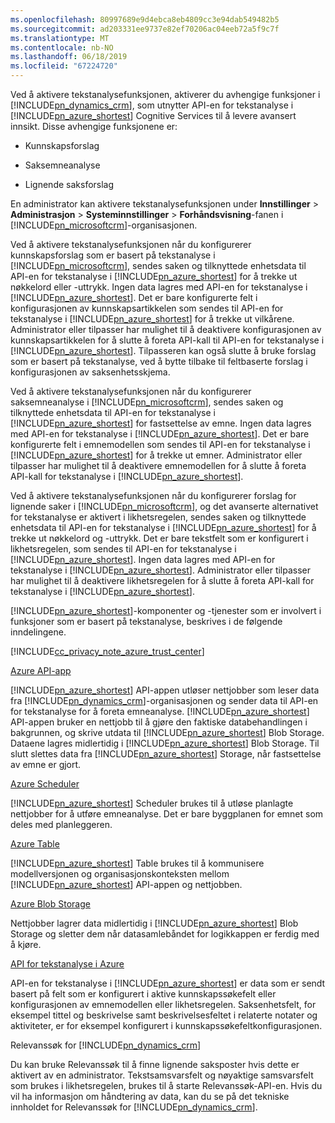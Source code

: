```yaml
---
ms.openlocfilehash: 80997689e9d4ebca8eb4809cc3e94dab549482b5
ms.sourcegitcommit: ad203331ee9737e82ef70206ac04eeb72a5f9c7f
ms.translationtype: MT
ms.contentlocale: nb-NO
ms.lasthandoff: 06/18/2019
ms.locfileid: "67224720"
---
```

Ved å aktivere tekstanalysefunksjonen, aktiverer du avhengige funksjoner i [!INCLUDE[pn_dynamics_crm](pn-dynamics-crm.md)], som utnytter API-en for tekstanalyse i [!INCLUDE[pn_azure_shortest](pn-azure-shortest.md)] Cognitive Services til å levere avansert innsikt. Disse avhengige funksjonene er:  
  
-   Kunnskapsforslag  
  
-   Saksemneanalyse  
  
-   Lignende saksforslag  
  
 En administrator kan aktivere tekstanalysefunksjonen under **Innstillinger** > **Administrasjon** > **Systeminnstillinger** > **Forhåndsvisning**-fanen i [!INCLUDE[pn_microsoftcrm](pn-microsoftcrm.md)]-organisasjonen.  
  
 Ved å aktivere tekstanalysefunksjonen når du konfigurerer kunnskapsforslag som er basert på tekstanalyse i [!INCLUDE[pn_microsoftcrm](pn-microsoftcrm.md)], sendes saken og tilknyttede enhetsdata til API-en for tekstanalyse i [!INCLUDE[pn_azure_shortest](pn-azure-shortest.md)] for å trekke ut nøkkelord eller -uttrykk. Ingen data lagres med API-en for tekstanalyse i [!INCLUDE[pn_azure_shortest](pn-azure-shortest.md)]. Det er bare konfigurerte felt i konfigurasjonen av kunnskapsartikkelen som sendes til API-en for tekstanalyse i [!INCLUDE[pn_azure_shortest](pn-azure-shortest.md)] for å trekke ut vilkårene. Administrator eller tilpasser har mulighet til å deaktivere konfigurasjonen av kunnskapsartikkelen for å slutte å foreta API-kall til API-en for tekstanalyse i [!INCLUDE[pn_azure_shortest](pn-azure-shortest.md)]. Tilpasseren kan også slutte å bruke forslag som er basert på tekstanalyse, ved å bytte tilbake til feltbaserte forslag i konfigurasjonen av saksenhetsskjema.  
  
 Ved å aktivere tekstanalysefunksjonen når du konfigurerer saksemneanalyse i [!INCLUDE[pn_microsoftcrm](pn-microsoftcrm.md)], sendes saken og tilknyttede enhetsdata til API-en for tekstanalyse i [!INCLUDE[pn_azure_shortest](pn-azure-shortest.md)] for fastsettelse av emne. Ingen data lagres med API-en for tekstanalyse i [!INCLUDE[pn_azure_shortest](pn-azure-shortest.md)]. Det er bare konfigurerte felt i emnemodellen som sendes til API-en for tekstanalyse i [!INCLUDE[pn_azure_shortest](pn-azure-shortest.md)] for å trekke ut emner. Administrator eller tilpasser har mulighet til å deaktivere emnemodellen for å slutte å foreta API-kall for tekstanalyse i [!INCLUDE[pn_azure_shortest](pn-azure-shortest.md)].  
  
 Ved å aktivere tekstanalysefunksjonen når du konfigurerer forslag for lignende saker i [!INCLUDE[pn_microsoftcrm](pn-microsoftcrm.md)], og det avanserte alternativet for tekstanalyse er aktivert i likhetsregelen, sendes saken og tilknyttede enhetsdata til API-en for tekstanalyse i [!INCLUDE[pn_azure_shortest](pn-azure-shortest.md)] for å trekke ut nøkkelord og -uttrykk. Det er bare tekstfelt som er konfigurert i likhetsregelen, som sendes til API-en for tekstanalyse i [!INCLUDE[pn_azure_shortest](pn-azure-shortest.md)]. Ingen data lagres med API-en for tekstanalyse i [!INCLUDE[pn_azure_shortest](pn-azure-shortest.md)]. Administrator eller tilpasser har mulighet til å deaktivere likhetsregelen for å slutte å foreta API-kall for tekstanalyse i [!INCLUDE[pn_azure_shortest](pn-azure-shortest.md)].  
  
 [!INCLUDE[pn_azure_shortest](pn-azure-shortest.md)]-komponenter og -tjenester som er involvert i funksjoner som er basert på tekstanalyse, beskrives i de følgende inndelingene.  
  
 [!INCLUDE[cc_privacy_note_azure_trust_center](cc-privacy-note-azure-trust-center.md)]  
  
 [Azure API-app](https://azure.microsoft.com/services/app-service/api/)  
  
 [!INCLUDE[pn_azure_shortest](pn-azure-shortest.md)] API-appen utløser nettjobber som leser data fra [!INCLUDE[pn_dynamics_crm](pn-dynamics-crm.md)]-organisasjonen og sender data til API-en for tekstanalyse for å foreta emneanalyse. [!INCLUDE[pn_azure_shortest](pn-azure-shortest.md)] API-appen bruker en nettjobb til å gjøre den faktiske databehandlingen i bakgrunnen, og skrive utdata til [!INCLUDE[pn_azure_shortest](pn-azure-shortest.md)] Blob Storage. Dataene lagres midlertidig i [!INCLUDE[pn_azure_shortest](pn-azure-shortest.md)] Blob Storage. Til slutt slettes data fra [!INCLUDE[pn_azure_shortest](pn-azure-shortest.md)] Storage, når fastsettelse av emne er gjort.  
  
 [Azure Scheduler](https://azure.microsoft.com/services/storage/)  
  
 [!INCLUDE[pn_azure_shortest](pn-azure-shortest.md)] Scheduler brukes til å utløse planlagte nettjobber for å utføre emneanalyse. Det er bare byggplanen for emnet som deles med planleggeren.  
  
 [Azure Table](https://azure.microsoft.com/services/storage/)  
  
 [!INCLUDE[pn_azure_shortest](pn-azure-shortest.md)] Table brukes til å kommunisere modellversjonen og organisasjonskonteksten mellom [!INCLUDE[pn_azure_shortest](pn-azure-shortest.md)] API-appen og nettjobben.  
  
 [Azure Blob Storage](https://azure.microsoft.com/services/storage/)  
  
 Nettjobber lagrer data midlertidig i [!INCLUDE[pn_azure_shortest](pn-azure-shortest.md)] Blob Storage og sletter dem når datasamlebåndet for logikkappen er ferdig med å kjøre.  
  
 [API for tekstanalyse i Azure](https://www.microsoft.com/cognitive-services/en-us/text-analytics-api)  
  
 API-en for tekstanalyse i [!INCLUDE[pn_azure_shortest](pn-azure-shortest.md)] er data som er sendt basert på felt som er konfigurert i aktive kunnskapssøkefelt eller konfigurasjonen av emnemodellen eller likhetsregelen. Saksenhetsfelt, for eksempel tittel og beskrivelse samt beskrivelsesfeltet i relaterte notater og aktiviteter, er for eksempel konfigurert i kunnskapssøkefeltkonfigurasjonen.  
  
 Relevanssøk for [!INCLUDE[pn_dynamics_crm](pn-dynamics-crm.md)]  
  
 Du kan bruke Relevanssøk til å finne lignende saksposter hvis dette er aktivert av en administrator. Tekstsamsvarsfelt og nøyaktige samsvarsfelt som brukes i likhetsregelen, brukes til å starte Relevanssøk-API-en. Hvis du vil ha informasjon om håndtering av data, kan du se på det tekniske innholdet for Relevanssøk for [!INCLUDE[pn_dynamics_crm](pn-dynamics-crm.md)].